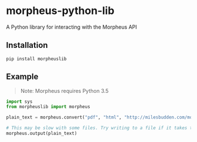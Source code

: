 # morpheus-python-lib
A Python library for interacting with the Morpheus API

## Installation
```pip install morpheuslib```

## Example

>Note: Morpheus requires Python 3.5

```python
import sys
from morpheuslib import morpheus

plain_text = morpheus.convert("pdf", "html", "http://milesbudden.com/morpheus.pdf")

# This may be slow with some files. Try writing to a file if it takes too long.
morpheus.output(plain_text)
```